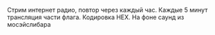 Стрим интернет радио, повтор через каждый час. Каждые 5 минут трансляция части флага. Кодировка HEX. На фоне саунд из мосэйслибара